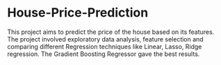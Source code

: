# House-Price-Prediction
This project aims to predict the price of the house based on its features. The project involved exploratory data analysis, feature selection and comparing different
Regression techniques like Linear, Lasso, Ridge regression. The Gradient Boosting Regressor gave the best results.
